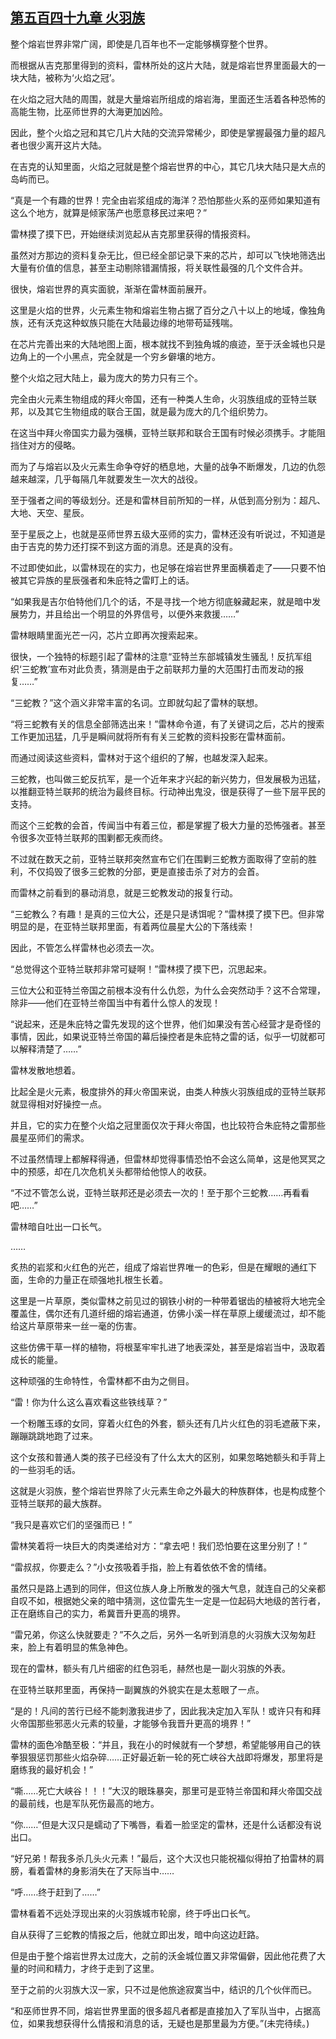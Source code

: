 ## [第五百四十九章 火羽族](https://www.xxbiquge.com/11_11222/8948223.html)


  整个熔岩世界非常广阔，即使是几百年也不一定能够横穿整个世界。

  而根据从吉克那里得到的资料，雷林所处的这片大陆，就是熔岩世界里面最大的一块大陆，被称为‘火焰之冠’。

  在火焰之冠大陆的周围，就是大量熔岩所组成的熔岩海，里面还生活着各种恐怖的高能生物，比巫师世界的大海更加凶险。

  因此，整个火焰之冠和其它几片大陆的交流异常稀少，即使是掌握最强力量的超凡者也很少离开这片大陆。

  在吉克的认知里面，火焰之冠就是整个熔岩世界的中心，其它几块大陆只是大点的岛屿而已。

  “真是一个有趣的世界！完全由岩浆组成的海洋？恐怕那些火系的巫师如果知道有这么个地方，就算是倾家荡产也愿意移民过来吧？”

  雷林摸了摸下巴，开始继续浏览起从吉克那里获得的情报资料。

  虽然对方那边的资料复杂无比，但已经全部记录下来的芯片，却可以飞快地筛选出大量有价值的信息，甚至主动剔除错漏情报，将关联性最强的几个文件合并。

  很快，熔岩世界的真实面貌，渐渐在雷林面前展开。

  这里是火焰的世界，火元素生物和熔岩生物占据了百分之八十以上的地域，像独角族，还有沃克这种蚁族只能在大陆最边缘的地带苟延残喘。

  在芯片完善出来的大陆地图上面，根本就找不到独角城的痕迹，至于沃金城也只是边角上的一个小黑点，完全就是一个穷乡僻壤的地方。

  整个火焰之冠大陆上，最为庞大的势力只有三个。

  完全由火元素生物组成的拜火帝国，还有一种类人生命，火羽族组成的亚特兰联邦，以及其它生物组成的联合王国，就是最为庞大的几个组织势力。

  在这当中拜火帝国实力最为强横，亚特兰联邦和联合王国有时候必须携手。才能阻挡住对方的侵略。

  而为了与熔岩以及火元素生命争夺好的栖息地，大量的战争不断爆发，几边的仇怨越来越深，几乎每隔几年就要发生一次大的战役。

  至于强者之间的等级划分。还是和雷林目前所知的一样，从低到高分别为：超凡、大地、天空、星辰。

  至于星辰之上，也就是巫师世界五级大巫师的实力，雷林还没有听说过，不知道是由于吉克的势力还打探不到这方面的消息。还是真的没有。

  不过即使如此，以雷林现在的实力，也足够在熔岩世界里面横着走了——只要不怕被其它异族的星辰强者和朱庇特之雷盯上的话。

  “如果我是吉尔伯特他们几个的话，不是寻找一个地方彻底躲藏起来，就是暗中发展势力，并且给出一个明显的外界信号，以便外来救援……”

  雷林眼睛里面光芒一闪，芯片立即再次搜索起来。

  很快，一个独特的标题引起了雷林的注意“亚特兰东部城镇发生骚乱！反抗军组织‘三蛇教’宣布对此负责，猜测是由于之前联邦力量的大范围打击而发动的报复……”

  “三蛇教？”这个涵义非常丰富的名词。立即就勾起了雷林的联想。

  “将三蛇教有关的信息全部筛选出来！”雷林命令道，有了关键词之后，芯片的搜索工作更加迅猛，几乎是瞬间就将所有有关三蛇教的资料投影在雷林面前。

  而通过阅读这些资料，雷林对于这个组织的了解，也越发深入起来。

  三蛇教，也叫做三蛇反抗军，是一个近年来才兴起的新兴势力，但发展极为迅猛，以推翻亚特兰联邦的统治为最终目标。行动神出鬼没，很是获得了一些下层平民的支持。

  而这个三蛇教的会首，传闻当中有着三位，都是掌握了极大力量的恐怖强者。甚至令很多次亚特兰联邦的围剿都无疾而终。

  不过就在数天之前，亚特兰联邦突然宣布它们在围剿三蛇教方面取得了空前的胜利，不仅捣毁了很多三蛇教的分部，更是直接击杀了对方的会首。

  而雷林之前看到的暴动消息，就是三蛇教发动的报复行动。

  “三蛇教么？有趣！是真的三位大公，还是只是诱饵呢？”雷林摸了摸下巴。但非常明显的是，在亚特兰联邦里面，有着两位晨星大公的下落线索！

  因此，不管怎么样雷林也必须去一次。

  “总觉得这个亚特兰联邦非常可疑啊！”雷林摸了摸下巴，沉思起来。

  三位大公和亚特兰帝国之前根本没有什么仇怨，为什么会突然动手？这不合常理，除非——他们在亚特兰帝国当中有着什么惊人的发现！

  “说起来，还是朱庇特之雷先发现的这个世界，他们如果没有苦心经营才是奇怪的事情，因此，如果说亚特兰帝国的幕后操控者是朱庇特之雷的话，似乎一切就都可以解释清楚了……”

  雷林发散地想着。

  比起全是火元素，极度排外的拜火帝国来说，由类人种族火羽族组成的亚特兰联邦就显得相对好操控一点。

  并且，它的实力在整个火焰之冠里面仅次于拜火帝国，也比较符合朱庇特之雷那些晨星巫师们的需求。

  不过虽然情理上都解释得通，但雷林却觉得事情恐怕不会这么简单，这是他冥冥之中的预感，却在几次危机关头都带给他惊人的收获。

  “不过不管怎么说，亚特兰联邦还是必须去一次的！至于那个三蛇教……再看看吧……”

  雷林暗自吐出一口长气。

  ……

  炙热的岩浆和火红色的光芒，组成了熔岩世界唯一的色彩，但是在耀眼的通红下面，生命的力量正在顽强地扎根生长着。

  这里是一片草原，类似雷林之前见过的钢铁小树的一种带着锯齿的植被将大地完全覆盖住，偶尔还有几道纤细的熔岩通道，仿佛小溪一样在草原上缓缓流过，却不能给这片草原带来一丝一毫的伤害。

  这些仿佛干草一样的植物，将根茎牢牢扎进了地表深处，甚至是熔岩当中，汲取着成长的能量。

  这种顽强的生命特性，令雷林都不由为之侧目。

  “雷！你为什么这么喜欢看这些铁线草？”

  一个粉雕玉琢的女同，穿着火红色的外套，额头还有几片火红色的羽毛遮蔽下来，蹦蹦跳跳地跑了过来。

  这个女孩和普通人类的孩子已经没有了什么太大的区别，如果忽略她额头和手背上的一些羽毛的话。

  这就是火羽族，整个熔岩世界除了火元素生命之外最大的种族群体，也是构成整个亚特兰联邦的最大族群。

  “我只是喜欢它们的坚强而已！”

  雷林笑着将一块巨大的肉类递给对方：“拿去吧！我们恐怕要在这里分别了！”

  “雷叔叔，你要走么？”小女孩吸着手指，脸上有着依依不舍的情绪。

  虽然只是路上遇到的同伴，但这位族人身上所散发的强大气息，就连自己的父亲都自叹不如，根据她父亲的暗中猜测，这位雷先生一定是一位起码大地级的苦行者，正在磨练自己的实力，希冀晋升更高的境界。

  “雷兄弟，你这么快就要走？”不久之后，另外一名听到消息的火羽族大汉匆匆赶来，脸上有着明显的焦急神色。

  现在的雷林，额头有几片细密的红色羽毛，赫然也是一副火羽族的外表。

  在亚特兰联邦里面，再保持一副翼族的外貌实在是太惹眼了一点。

  “是的！凡间的苦行已经不能刺激我进步了，因此我决定加入军队！或许只有和拜火帝国那些邪恶火元素的较量，才能够令我晋升更高的境界！”

  雷林的面色冷酷至极：“并且，我在小的时候就有一个梦想，希望能够用自己的铁拳狠狠惩罚那些火焰杂碎……正好最近新一轮的死亡峡谷大战即将爆发，那里将是磨练我的最好机会！”

  “嘶……死亡大峡谷！！！”大汉的眼珠暴突，那里可是亚特兰帝国和拜火帝国交战的最前线，也是军队死伤最高的地方。

  “你……”但是大汉只是蠕动了下嘴唇，看着一脸坚定的雷林，还是什么话都没有说出口。

  “好兄弟！帮我多杀几头火元素！”最后，这个大汉也只能祝福似得拍了拍雷林的肩膀，看着雷林的身影消失在了天际当中……

  “呼……终于赶到了……”

  雷林看着不远处浮现出来的火羽族城市轮廓，终于呼出口长气。

  自从获得了三蛇教的情报之后，他就立即出发，暗中向这边赶路。

  但是由于整个熔岩世界太过庞大，之前的沃金城位置又非常偏僻，因此他花费了大量的时间和精力，才终于走到了这里。

  至于之前的火羽族大汉一家，只不过是他旅途寂寞当中，结识的几个伙伴而已。

  “和巫师世界不同，熔岩世界里面的很多超凡者都是直接加入了军队当中，占据高位，如果我想获得什么情报和消息的话，无疑也是那里最为方便。”(未完待续。)
